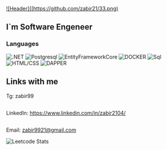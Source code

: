 [![Header]((https://github.com/zabir21/33.png)](https://www.linkedin.com/in/zabir2104/)

## I`m Software Engeneer

### Languages
![.NET](https://img.shields.io/badge/.NET%20%20-red?style=for-the-badge&logo=.NET)
![Postgresql](https://img.shields.io/badge/Postgresql%20%20-white?style=for-the-badge&logo=Postgresql)
![EntityFrameworkCore](https://img.shields.io/badge/EFC%20%20-blue?style=for-the-badge&logo=.NET)
![DOCKER](https://img.shields.io/badge/DOCKER%20%20-black?style=for-the-badge&logo=DOCKER)
![Sql](https://img.shields.io/badge/SQL%20%20-green?style=for-the-badge&logo=Sql)
![HTML/CSS](https://img.shields.io/badge/HTML/CSS%20%20-grey?style=for-the-badge&logo=HTML/CSS)
![DAPPER](https://img.shields.io/badge/DAPPER%20%20-yellow?style=for-the-badge&logo=DAPPER)

## Links with me
Tg: zabir99
##
LinkedIn: https://www.linkedin.com/in/zabir2104/
##
Email: zabir9921@gmail.com

![Leetcode Stats](https://leetcard.jacoblin.cool/zabir9921/?theme=dark)
